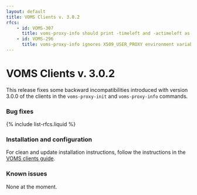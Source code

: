 ```yaml
---
layout: default
title: VOMS Clients v. 3.0.2
rfcs:
    - id: VOMS-307
      title: voms-proxy-info should print -timeleft and -actimeleft as number of seconds
    - id: VOMS-296
      title: voms-proxy-info ignores X509_USER_PROXY environment variable
---
```


# VOMS Clients v. 3.0.2 

This release fixes some backward incompatibilities introduced with version 3.0.0 of the clients in
the `voms-proxy-init` and `voms-proxy-info` commands.

### Bug fixes

{% include list-rfcs.liquid %}

### Installation and configuration

For clean and update installation instructions, follow the instructions in the [VOMS clients guide]({{site.baseurl}}/documentation/voms-clients-guide). 

### Known issues

None at the moment.
